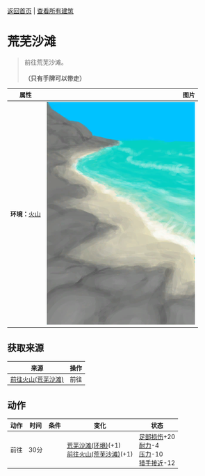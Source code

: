 [返回首页](index.md)   |  [查看所有建筑](building.md)
# 荒芜沙滩  
> 前往荒芜沙滩。<br><br><b>（只有手牌可以带走）</b>  
  
  属性  |   图片   
 ----  |  ----:   
 **环境：**[火山](Volcano.md)  |  ![](Sprite/DesolateBeach.png)   
  
## 获取来源  
来源  |  操作  
----  |  ----  
[前往火山(荒芜沙滩)](Path_DesolateBeachToVolcano.md)  |  前往  
## 动作  
动作  |  时间  |  条件  |  变化  |  状态  
----  |  ----  |  ----  |  ----  |  ----  
前往  |  30分  |    |  [荒芜沙滩(环境)](Env_DesolateBeach.md)(+1)<br>[前往火山(荒芜沙滩)](Path_DesolateBeachToVolcano.md)(+1)  |  [足部损伤](FootDamage.md)+20<br>[耐力](Stamina.md)-4<br>[压力](Stress.md)-10<br>[猎手接近](HuntersProximity.md)-12  
